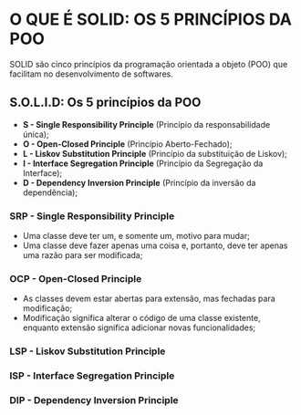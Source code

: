 # O QUE É SOLID: OS 5 PRINCÍPIOS DA POO

SOLID são cinco princípios da programação orientada a objeto (POO) que facilitam no desenvolvimento de softwares.

## S.O.L.I.D: Os 5 princípios da POO

- **S - Single Responsibility Principle** (Princípio da responsabilidade única);
- **O - Open-Closed Principle** (Princípio Aberto-Fechado);
- **L - Liskov Substitution Principle** (Princípio da substituição de Liskov);
- **I - Interface Segregation Principle** (Princípio da Segregação da Interface);
- **D - Dependency Inversion Principle** (Princípio da inversão da dependência);

### SRP - Single Responsibility Principle

- Uma classe deve ter um, e somente um, motivo para mudar;
- Uma classe deve fazer apenas uma coisa e, portanto, deve ter apenas uma razão para ser modificada;

### OCP - Open-Closed Principle

- As classes devem estar abertas para extensão, mas fechadas para modificação;
- Modificação significa alterar o código de uma classe existente, enquanto extensão significa adicionar novas funcionalidades;

### LSP - Liskov Substitution Principle

### ISP - Interface Segregation Principle

### DIP - Dependency Inversion Principle
